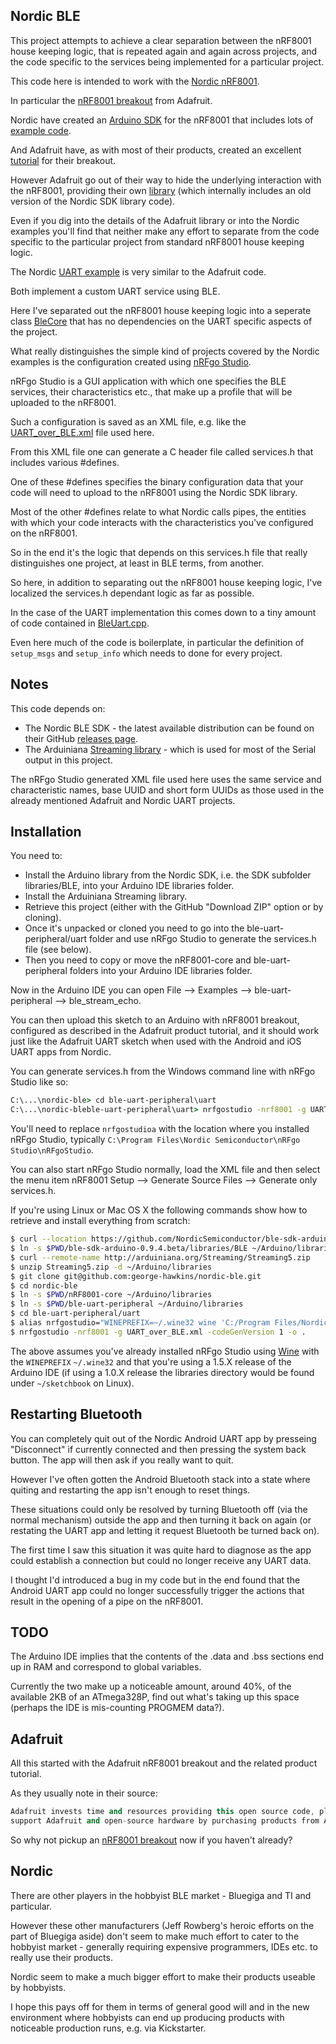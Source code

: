 Nordic BLE
----------

This project attempts to achieve a clear separation between the nRF8001 house keeping logic, that is repeated again and again across projects, and the code specific to the services being implemented for a particular project.

This code here is intended to work with the [Nordic nRF8001](http://www.nordicsemi.com/eng/Products/Bluetooth-R-low-energy/nRF8001]).

In particular the [nRF8001 breakout](https://www.adafruit.com/product/1697) from Adafruit.

Nordic have created an [Arduino SDK](https://github.com/NordicSemiconductor/ble-sdk-arduino/) for the nRF8001 that includes lots of [example code](https://github.com/NordicSemiconductor/ble-sdk-arduino/tree/master/libraries/BLE/examples).

And Adafruit have, as with most of their products, created an excellent [tutorial](https://learn.adafruit.com/getting-started-with-the-nrf8001-bluefruit-le-breakout) for their breakout.

However Adafruit go out of their way to hide the underlying interaction with the nRF8001, providing their own [library](https://github.com/adafruit/Adafruit_nRF8001) (which internally includes an old version of the Nordic SDK library code).

Even if you dig into the details of the Adafruit library or into the Nordic examples you'll find that neither make any effort to separate from the code specific to the particular project from standard nRF8001 house keeping logic.

The Nordic [UART example](https://github.com/NordicSemiconductor/ble-sdk-arduino/tree/master/libraries/BLE/examples/ble_uart_project_template) is very similar to the Adafruit code.

Both implement a custom UART service using BLE.

Here I've separated out the nRF8001 house keeping logic into a seperate class [BleCore](https://github.com/george-hawkins/nordic-ble/blob/master/nRF8001-core/BleCore.cpp) that has no dependencies on the UART specific aspects of the project.

What really distinguishes the simple kind of projects covered by the Nordic examples is the configuration created using [nRFgo Studio](https://www.nordicsemi.com/chi/node_176/2.4GHz-RF/nRFgo-Studio).

nRFgo Studio is a GUI application with which one specifies the BLE services, their characteristics etc., that make up a profile that will be uploaded to the nRF8001.

Such a configuration is saved as an XML file, e.g. like the [UART_over_BLE.xml](https://github.com/george-hawkins/nordic-ble/blob/master/ble-uart-peripheral/uart/UART_over_BLE.xml) file used here.

From this XML file one can generate a C header file called services.h that includes various #defines.

One of these #defines specifies the binary configuration data that your code will need to upload to the nRF8001 using the Nordic SDK library.

Most of the other #defines relate to what Nordic calls pipes, the entities with which your code interacts with the characteristics you've configured on the nRF8001.

So in the end it's the logic that depends on this services.h file that really distinguishes one project, at least in BLE terms, from another.

So here, in addition to separating out the nRF8001 house keeping logic, I've localized the services.h dependant logic as far as possible.

In the case of the UART implementation this comes down to a tiny amount of code contained in [BleUart.cpp](https://github.com/george-hawkins/nordic-ble/blob/master/ble-uart-peripheral/BleUart.cpp).

Even here much of the code is boilerplate, in particular the definition of `setup_msgs` and `setup_info` which needs to done for every project.

Notes
-----

This code depends on:
* The Nordic BLE SDK - the latest available distribution can be found on their GitHub [releases page](https://github.com/NordicSemiconductor/ble-sdk-arduino/releases).
* The Arduiniana [Streaming library](http://arduiniana.org/libraries/streaming/) - which is used for most of the Serial output in this project.

The nRFgo Studio generated XML file used here uses the same service and characteristic names, base UUID and short form UUIDs as those used in the already mentioned Adafruit and Nordic UART projects.

Installation
------------

You need to:
* Install the Arduino library from the Nordic SDK, i.e. the SDK subfolder libraries/BLE, into your Arduino IDE libraries folder.
* Install the Arduiniana Streaming library.
* Retrieve this project (either with the GitHub "Download ZIP" option or by cloning).
* Once it's unpacked or cloned you need to go into the ble-uart-peripheral/uart folder and use nRFgo Studio to generate the services.h file (see below).
* Then you need to copy or move the nRF8001-core and ble-uart-peripheral folders into your Arduino IDE libraries folder.

Now in the Arduino IDE you can open File --> Examples --> ble-uart-peripheral --> ble_stream_echo.

You can then upload this sketch to an Arduino with nRF8001 breakout, configured as described in the Adafruit product tutorial, and it should work just like the Adafruit UART sketch when used with the Android and iOS UART apps from Nordic.

You can generate services.h from the Windows command line with nRFgo Studio like so:
```bat
C:\...\nordic-ble> cd ble-uart-peripheral\uart
C:\...\nordic-bleble-uart-peripheral\uart> nrfgostudio -nrf8001 -g UART_over_BLE.xml -codeGenVersion 1 -o .
```

You'll need to replace `nrfgostudioa` with the location where you installed nRFgo Studio, typically `C:\Program Files\Nordic Semiconductor\nRFgo Studio\nRFgoStudio`.

You can also start nRFgo Studio normally, load the XML file and then select the menu item nRF8001 Setup --> Generate Source Files --> Generate only services.h.

If you're using Linux or Mac OS X the following commands show how to retrieve and install everything from scratch:
```bash
$ curl --location https://github.com/NordicSemiconductor/ble-sdk-arduino/archive/0.9.4.beta.tar.gz | tar -xzf -
$ ln -s $PWD/ble-sdk-arduino-0.9.4.beta/libraries/BLE ~/Arduino/libraries/ble-sdk-arduino
$ curl --remote-name http://arduiniana.org/Streaming/Streaming5.zip
$ unzip Streaming5.zip -d ~/Arduino/libraries
$ git clone git@github.com:george-hawkins/nordic-ble.git
$ cd nordic-ble
$ ln -s $PWD/nRF8001-core ~/Arduino/libraries
$ ln -s $PWD/ble-uart-peripheral ~/Arduino/libraries
$ cd ble-uart-peripheral/uart
$ alias nrfgostudio="WINEPREFIX=~/.wine32 wine 'C:/Program Files/Nordic Semiconductor/nRFgo Studio/nRFgoStudio'"
$ nrfgostudio -nrf8001 -g UART_over_BLE.xml -codeGenVersion 1 -o .
```

The above assumes you've already installed nRFgo Studio using [Wine](https://www.winehq.org/about/) with the `WINEPREFIX` `~/.wine32` and that you're using a 1.5.X release of the Arduino IDE (if using a 1.0.X release the libraries directory would be found under `~/sketchbook` on Linux).

Restarting Bluetooth
--------------------

You can completely quit out of the Nordic Android UART app by presseing "Disconnect" if currently connected and then pressing the system back button. The app will then ask if you really want to quit.

However I've often gotten the Android Bluetooth stack into a state where quiting and restarting the app isn't enough to reset things.

These situations could only be resolved by turning Bluetooth off (via the normal mechanism) outside the app and then turning it back on again (or restating the UART app and letting it request Bluetooth be turned back on).

The first time I saw this situation it was quite hard to diagnose as the app could establish a connection but could no longer receive any UART data.

I thought I'd introduced a bug in my code but in the end found that the Android UART app could no longer successfully trigger the actions that result in the opening of a pipe on the nRF8001.

TODO
----

The Arduino IDE implies that the contents of the .data and .bss sections end up in RAM and correspond to global variables.

Currently the two make up a noticeable amount, around 40%, of the available 2KB of an ATmega328P, find out what's taking up this space (perhaps the IDE is mis-counting PROGMEM data?).

Adafruit
--------

All this started with the Adafruit nRF8001 breakout and the related product tutorial.

As they usually note in their source:
```cpp
Adafruit invests time and resources providing this open source code, please
support Adafruit and open-source hardware by purchasing products from Adafruit!
```

So why not pickup an [nRF8001 breakout](https://www.adafruit.com/product/1697) now if you haven't already?

Nordic
------

There are other players in the hobbyist BLE market - Bluegiga and TI and particular.

However these other manufacturers (Jeff Rowberg's heroic efforts on the part of Bluegiga aside) don't seem to make much effort to cater to the hobbyist market - generally requiring expensive programmers, IDEs etc. to really use their products.

Nordic seem to make a much bigger effort to make their products useable by hobbyists.

I hope this pays off for them in terms of general good will and in the new environment where hobbyists can end up producing products with noticeable production runs, e.g. via Kickstarter.
